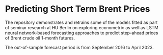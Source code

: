 # Predicting Short Term Brent Prices
The repository demonstrates and retrains some of the models fitted as part of seminar research at HU Berlin on exploring econometric as well as LSTM neural network-based forecasting approaches to predict step-ahead prices of Brent crude oil 1-month futures. 

The out-of-sample forecast period is from September 2016 to April 2023. 
